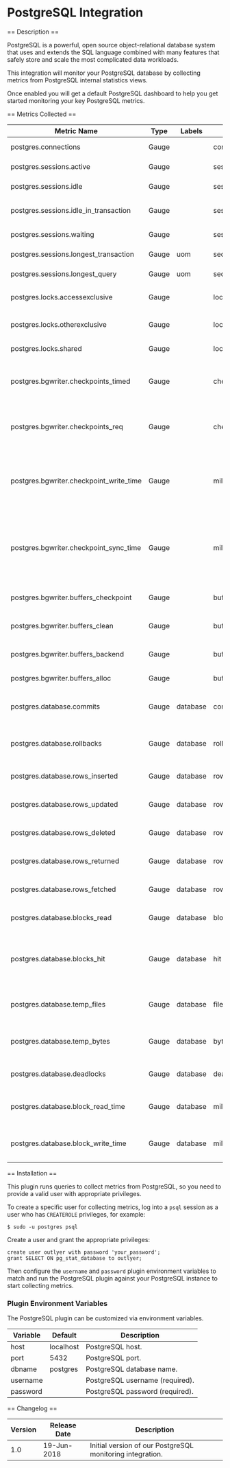 PostgreSQL Integration
======================

== Description ==

PostgreSQL is a powerful, open source object-relational database system that uses and extends the SQL language combined with many features that safely store and scale the most complicated data workloads.

This integration will monitor your PostgreSQL database by collecting metrics from PostgreSQL internal statistics views.

Once enabled you will get a default PostgreSQL dashboard to help you get started monitoring your key PostgreSQL metrics.

== Metrics Collected ==

|Metric Name                            |Type |Labels  |Unit       |Description                                                                                                           |
|---------------------------------------|-----|--------|-----------|----------------------------------------------------------------------------------------------------------------------|
|postgres.connections                   |Gauge|        |connection |Number of active connections.                                                                                         |
|postgres.sessions.active               |Gauge|        |session    |Number of active sessions.                                                                                            |
|postgres.sessions.idle                 |Gauge|        |session    |Number of idle sessions.                                                                                              |
|postgres.sessions.idle_in_transaction  |Gauge|        |session    |Number of idle sessions in transaction.                                                                               |
|postgres.sessions.waiting              |Gauge|        |session    |Number of waiting sessions.                                                                                           |
|postgres.sessions.longest_transaction  |Gauge|uom     |second     |Longest transaction in seconds.                                                                                       |
|postgres.sessions.longest_query        |Gauge|uom     |second     |Longest query in seconds.                                                                                             |
|postgres.locks.accessexclusive         |Gauge|        |lock       |Number of locks in `AccessExclusiveLock` mode.                                                                        |
|postgres.locks.otherexclusive          |Gauge|        |lock       |Number of exclusive locks different than `AccessExclusiveLock`.                                                       |
|postgres.locks.shared                  |Gauge|        |lock       |Number of locks in `Share` mode.                                                                                      |
|postgres.bgwriter.checkpoints_timed    |Gauge|        |checkpoint |Number of scheduled checkpoints that have been performed.                                                             |
|postgres.bgwriter.checkpoints_req      |Gauge|        |checkpoint |Number of requested checkpoints that have been performed.                                                             |
|postgres.bgwriter.checkpoint_write_time|Gauge|        |millisecond|Total amount of time that has been spent in the portion of checkpoint processing where files are written to disk.     |
|postgres.bgwriter.checkpoint_sync_time |Gauge|        |millisecond|Total amount of time that has been spent in the portion of checkpoint processing where files are synchronized to disk.|
|postgres.bgwriter.buffers_checkpoint   |Gauge|        |buffer     |Number of buffers written during checkpoints.                                                                         |
|postgres.bgwriter.buffers_clean        |Gauge|        |buffer     |Number of buffers written by the background writer.                                                                   |
|postgres.bgwriter.buffers_backend      |Gauge|        |buffer     |Number of buffers written directly by a backend.                                                                      |
|postgres.bgwriter.buffers_alloc        |Gauge|        |buffer     |Number of buffers allocated.                                                                                          |
|postgres.database.commits              |Gauge|database|commit     |Number of transactions in this database that have been committed.                                                     |
|postgres.database.rollbacks            |Gauge|database|rollback   |Number of transactions in this database that have been rolled back.                                                   |
|postgres.database.rows_inserted        |Gauge|database|row        |Number of rows inserted by queries in this database.                                                                  |
|postgres.database.rows_updated         |Gauge|database|row        |Number of rows updated by queries in this database.                                                                   |
|postgres.database.rows_deleted         |Gauge|database|row        |Number of rows deleted by queries in this database.                                                                   |
|postgres.database.rows_returned        |Gauge|database|row        |Number of rows returned by queries in this database.                                                                  |
|postgres.database.rows_fetched         |Gauge|database|row        |Number of rows fetched by queries in this database.                                                                   |
|postgres.database.blocks_read          |Gauge|database|block      |Number of disk blocks read in this database.                                                                          |
|postgres.database.blocks_hit           |Gauge|database|hit        |Number of times disk blocks were found already in the buffer cache, so that a read was not necessary.                 |
|postgres.database.temp_files           |Gauge|database|file       |Number of temporary files created by queries in this database.                                                        |
|postgres.database.temp_bytes           |Gauge|database|byte       |Total amount of data written to temporary files by queries in this database.                                          |
|postgres.database.deadlocks            |Gauge|database|deadlock   |Number of deadlocks detected in this database.                                                                        |
|postgres.database.block_read_time      |Gauge|database|millisecond|Time spent reading data file blocks by backends in this database.                                                     |
|postgres.database.block_write_time     |Gauge|database|millisecond|Time spent writing data file blocks by backends in this database.                                                     |

== Installation ==

This plugin runs queries to collect metrics from PostgreSQL, so you need to provide a valid user with appropriate privileges.

To create a specific user for collecting metrics, log into a `psql` session as a user who has `CREATEROLE` privileges, for example:

```
$ sudo -u postgres psql
```

Create a user and grant the appropriate privileges:

```
create user outlyer with password 'your_password';
grant SELECT ON pg_stat_database to outlyer;
```

Then configure the `username` and `password` plugin environment variables to match and run the PostgreSQL plugin against your PostgreSQL instance to start collecting metrics.

### Plugin Environment Variables

The PostgreSQL plugin can be customized via environment variables.

|Variable|Default  |Description                    |
|--------|---------|-------------------------------|
|host    |localhost|PostgreSQL host.               |
|port    |5432     |PostgreSQL port.               |
|dbname  |postgres |PostgreSQL database name.      |
|username|         |PostgreSQL username (required).|
|password|         |PostgreSQL password (required).|

== Changelog ==

|Version|Release Date|Description                                              |
|-------|------------|---------------------------------------------------------|
|1.0    |19-Jun-2018 |Initial version of our PostgreSQL monitoring integration.|
